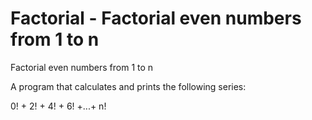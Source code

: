# Factorial - Factorial even numbers from 1 to n
Factorial even numbers from 1 to n

A program that calculates and prints the following series:

0! + 2! + 4! + 6! +...+ n!
